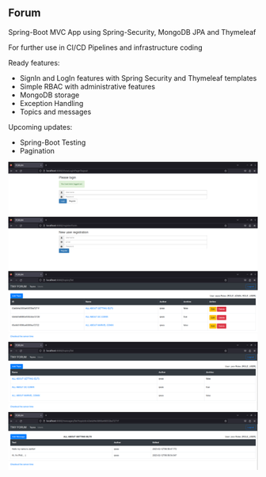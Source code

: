 Forum 
---
Spring-Boot MVC App using Spring-Security, MongoDB JPA and Thymeleaf 

For further use in CI/CD Pipelines and infrastructure coding

Ready features:
- SignIn and LogIn features with Spring Security and Thymeleaf templates
- Simple RBAC with administrative features
- MongoDB storage
- Exception Handling
- Topics and messages

Upcoming updates:
- Spring-Boot Testing
- Pagination

![ScreenShot](img/login.png)
![ScreenShot](img/register.png)
![ScreenShot](img/admin-topics.png)
![ScreenShot](img/user-topics.png)
![ScreenShot](img/topic.png)